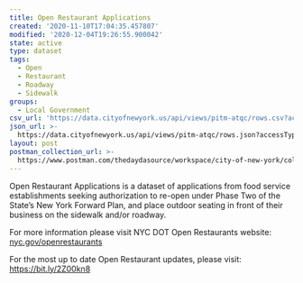 ```yaml
---
title: Open Restaurant Applications
created: '2020-11-10T17:04:35.457807'
modified: '2020-12-04T19:26:55.900042'
state: active
type: dataset
tags:
  - Open
  - Restaurant
  - Roadway
  - Sidewalk
groups:
  - Local Government
csv_url: 'https://data.cityofnewyork.us/api/views/pitm-atqc/rows.csv?accessType=DOWNLOAD'
json_url: >-
  https://data.cityofnewyork.us/api/views/pitm-atqc/rows.json?accessType=DOWNLOAD
layout: post
postman_collection_url: >-
  https://www.postman.com/thedaydasource/workspace/city-of-new-york/collection/15909983-a4be2db9-09d6-4208-b5e0-60eed240b204
---
```

Open Restaurant Applications is a dataset of applications from food service establishments seeking authorization to re-open under Phase Two of the State’s New York Forward Plan, and place outdoor seating in front of their business on the sidewalk and/or roadway.

For more information please visit NYC DOT Open Restaurants website: <a href="https://www1.nyc.gov/html/dot/html/pedestrians/openrestaurants.shtml">nyc.gov/openrestaurants</a>

For the most up to date Open Restaurant updates, please visit: https://bit.ly/2Z00kn8
